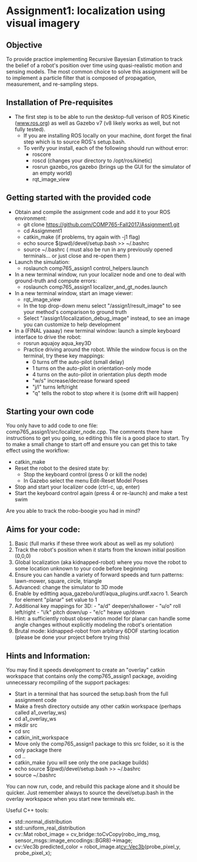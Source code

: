 # Assignment1: localization using visual imagery

## Objective

To provide practice implementing Recursive Bayesian Estimation to track the belief of a robot's position over time using quasi-realistic motion and sensing models. The most common choice to solve this assignment will be to implement a particle filter that is composed of propagation, measurement, and re-sampling steps.

## Installation of Pre-requisites

- The first step is to be able to run the desktop-full verison of ROS Kinetic (www.ros.org) as well as Gazebo v7 (v8 likely works as well, but not fully tested). 
  - If you are installing ROS locally on your machine, dont forget the final step which is to source ROS's setup.bash. 
  - To verify your install, each of the following should run without error:
     - roscore
     - roscd (changes your directory to /opt/ros/kinetic)
     - rosrun gazebo_ros gazebo (brings up the GUI for the simulator of an empty world)
     - rqt_image_view

## Getting started with the provided code 

- Obtain and compile the assignment code and add it to your ROS environment: 
  - git clone https://github.com/COMP765-Fall2017/Assignment1.git
  - cd Assignment1 
  - catkin_make (if problems, try again with -j1 flag)
  - echo source $(pwd)/devel/setup.bash >> ~/.bashrc 
  - source ~/.bashrc  ( must also be run in any previously opened terminals... or just close and re-open them )
- Launch the simulation:
  - roslaunch comp765_assign1 control_helpers.launch
- In a new terminal window, run your localizer node and one to deal with ground-truth and compute errors:
  - roslaunch comp765_assign1 localizer_and_gt_nodes.launch
- In a new terminal window, start an image viewer:
  - rqt_image_view
  - In the top drop-down menu select "/assign1/result_image" to see your method's comparison to ground truth
  - Select "/assign1/localization_debug_image" instead, to see an image you can customize to help development 
- In a (FINAL yaaaay) new terminal window: launch a simple keyboard interface to drive the robot:
  - rosrun aquajoy aqua_key3D
  - Practice driving around the robot. While the window focus is on the terminal, try these key mappings:
    - 0 turns off the auto-pilot (small delay)
    - 1 turns on the auto-pilot in orientation-only mode 
    - 4 turns on the auto-pilot in orientation plus depth mode
    - "w/s" increase/decrease forward speed
    - "j/l" turns left/right
    - "q" tells the robot to stop where it is (some drift will happen)
  
## Starting your own code

You only have to add code to one file: comp765_assign1/src/localizer_node.cpp. The comments there have instructions to get you going, so editing this file is a good place to start. Try to make a small change to start off and ensure you can get this to take effect using the workflow:

- catkin_make
- Reset the robot to the desired state by:
  - Stop the keyboard control (press 0 or kill the node)
  - In Gazebo select the menu Edit-Reset Model Poses
- Stop and start your localizer code (ctrl-c, up, enter)
- Start the keyboard control again (press 4 or re-launch) and make a test swim
  
Are you able to track the robo-boogie you had in mind?  
  
## Aims for your code:

1. Basic (full marks if these three work about as well as my solution)
  1. Track the robot's position when it starts from the known initial position (0,0,0)
  2. Global localization (aka kidnapped-robot) where you move the robot to some location unknown to your code before beginning
  3. Ensure you can handle a variety of forward speeds and turn patterns: lawn-mower, square, circle, triangle
2. Advanced: change the simulator to 3D mode
  1. Enable by editting aqua_gazebo/urdf/aqua_plugins.urdf.xacro
    1. Search for element "planar" set value to 1
  2. Additional key mappings for 3D:
    - "a/d" deeper/shallower
    - "u/o" roll left/right
    - "i/k" pitch down/up
    - "e/c" heave up/down
  3. Hint: a sufficiently robust observation model for planar can handle some angle changes without explicitly modeling the robot's orientation
3. Brutal mode: kidnapped-robot from arbitrary 6DOF starting location (please be done your project before trying this)

## Hints and Information:

You may find it speeds development to create an "overlay" catkin workspace that contains only the comp765_assign1 package, avoiding unnecessary recompiling of the support packages:

- Start in a terminal that has sourced the setup.bash from the full assignment code
- Make a fresh directory outside any other catkin workspace (perhaps called a1_overlay_ws) 
- cd a1_overlay_ws
- mkdir src
- cd src 
- catkin_init_workspace
- Move only the comp765_assign1 package to this src folder, so it is the only package there 
- cd .. 
- catkin_make (you will see only the one package builds)
- echo source $(pwd)/devel/setup.bash >> ~/.bashrc
- source ~/.bashrc
    
You can now run, code, and rebuild this package alone and it should be quicker. Just remember always to source the devel/setup.bash in the overlay workspace when you start new terminals etc. 

Useful C++ tools:
- std::normal_distribution
- std::uniform_real_distribution
- cv::Mat robot_image = cv_bridge::toCvCopy(robo_img_msg, sensor_msgs::image_encodings::BGR8)->image;
- cv::Vec3b predicted_color = robot_image.at<cv::Vec3b>(probe_pixel_y, probe_pixel_x);
 
